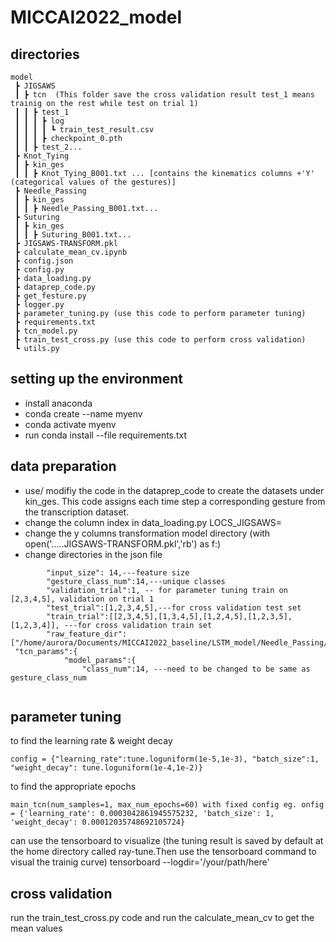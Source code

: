 # MICCAI2022_model

## directories
```
model
 ┣ JIGSAWS
 ┃ ┣ tcn  (This folder save the cross validation result test_1 means trainig on the rest while test on trial 1)
 ┃ ┃ ┣ test_1
 ┃ ┃ ┃ ┣ log
 ┃ ┃ ┃ ┃ ┗ train_test_result.csv
 ┃ ┃ ┃ ┣ checkpoint_0.pth
 ┃ ┃ ┣ test_2...
 ┣ Knot_Tying
 ┃ ┣ kin_ges
 ┃ ┃ ┣ Knot_Tying_B001.txt ... [contains the kinematics columns +'Y' (categorical values of the gestures)]
 ┣ Needle_Passing
 ┃ ┣ kin_ges
 ┃ ┃ ┣ Needle_Passing_B001.txt...
 ┣ Suturing
 ┃ ┣ kin_ges
 ┃ ┃ ┣ Suturing_B001.txt...
 ┣ JIGSAWS-TRANSFORM.pkl
 ┣ calculate_mean_cv.ipynb
 ┣ config.json
 ┣ config.py
 ┣ data_loading.py
 ┣ dataprep_code.py
 ┣ get_festure.py
 ┣ logger.py
 ┣ parameter_tuning.py (use this code to perform parameter tuning)
 ┣ requirements.txt
 ┣ tcn_model.py
 ┣ train_test_cross.py (use this code to perform cross validation)
 ┗ utils.py
 ```
## setting up the environment 
* install anaconda 
* conda create --name myenv
* conda activate myenv
* run  conda install --file requirements.txt
## data preparation
* use/ modifiy the code in the dataprep_code to create the datasets under kin_ges. This code assigns each time step a corresponding gesture from the transcription dataset.
* change the column index in data_loading.py LOCS_JIGSAWS=
* change the y columns transformation model directory (with open('.....JIGSAWS-TRANSFORM.pkl','rb') as f:)
* change directories in the json file
```
        "input_size": 14,---feature size
        "gesture_class_num":14,---unique classes
        "validation_trial":1, -- for parameter tuning train on [2,3,4,5], validation on trial 1
        "test_trial":[1,2,3,4,5],---for cross validation test set
        "train_trial":[[2,3,4,5],[1,3,4,5],[1,2,4,5],[1,2,3,5],[1,2,3,4]], ---for cross validation train set
        "raw_feature_dir":["/home/aurora/Documents/MICCAI2022_baseline/LSTM_model/Needle_Passing/kin_ges","/home/aurora/Documents/MICCAI2022_baseline/LSTM_model/Suturing/kin_ges","/home/aurora/Documents/MICCAI2022_baseline/LSTM_model/Knot_Tying/kin_ges"],
 "tcn_params":{
            "model_params":{
                "class_num":14, ---need to be changed to be same as gesture_class_num
        
```

## parameter tuning
to find the learning rate & weight decay
```
config = {"learning_rate":tune.loguniform(1e-5,1e-3), "batch_size":1, "weight_decay": tune.loguniform(1e-4,1e-2)}

```
 to find the appropriate epochs
```
main_tcn(num_samples=1, max_num_epochs=60) with fixed config eg. onfig = {'learning_rate': 0.0003042861945575232, 'batch_size': 1, 'weight_decay': 0.00012035748692105724} 
```
can use the tensorboard to visualize (the tuning result is saved by default at the home directory called ray-tune.Then use the tensorboard command to visual the trainig curve) tensorboard --logdir='/your/path/here'

## cross validation
run the train_test_cross.py code and run the calculate_mean_cv to get the mean values
